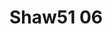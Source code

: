 <a name="material" />

# Shaw51 06
<script type="application/ld+json">
  {
    "@context": "https://schema.org/",
    "@type": "ChemicalSubstance",
    "http://purl.org/dc/terms/conformsTo":
      {
        "@type": "CreativeWork",
        "@id": "https://bioschemas.org/profiles/ChemicalSubstance/0.4-RELEASE/"
      },
    "@id": "https://egonw.github.io/nanowiki/nanowiki36.html#material",
    "name": "Shaw51 06",
    "sameAs: "http://127.0.0.1/mediawiki/index.php/Special:URIResolver/Shaw51_06"
  }
</script>


